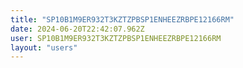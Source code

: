 ```yaml
---
title: "SP10B1M9ER932T3KZTZPBSP1ENHEEZRBPE12166RM"
date: 2024-06-20T22:42:07.962Z
user: SP10B1M9ER932T3KZTZPBSP1ENHEEZRBPE12166RM
layout: "users"
---
```

    